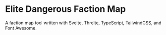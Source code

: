 # Elite Dangerous Faction Map

A faction map tool written with Svelte, Threlte, TypeScript, TailwindCSS, and Font Awesome.
